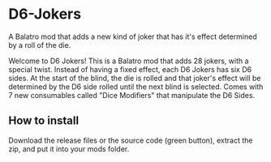 # D6-Jokers
A Balatro mod that adds a new kind of joker that has it's effect determined by a roll of the die. 

Welcome to D6 Jokers! This is a Balatro mod that adds 28 jokers, with a special twist. Instead of having a fixed effect, each D6 Jokers has six D6 sides. At the start of the blind, the die is rolled and that joker's effect will be determined by the D6 side rolled until the next blind is selected. Comes with 7 new consumables called "Dice Modifiers" that manipulate the D6 Sides. 
## How to install
Download the release files or the source code (green button), extract the zip, and put it into your mods folder. 